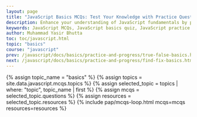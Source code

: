 ```yaml
---
layout: page
title: "JavaScript Basics MCQs: Test Your Knowledge with Practice Questions"
description: Enhance your understanding of JavaScript fundamentals by practicing multiple-choice questions covering variables, functions, loops, and more.
keywords: JavaScript MCQs, JavaScript basics quiz, JavaScript practice questions, learn JavaScript, JavaScript fundamentals, JavaScript loops, JavaScript functions, JavaScript variables, JavaScript syntax, JavaScript beginners
author: Muhammad Yasir Bhutta
toc: toc/javascript.html
topic: "basics"
course: "javascript"
prev: /javascript/docs/basics/practice-and-progress/true-false-basics.html
next: /javascript/docs/basics/practice-and-progress/find-fix-basics.html
---
```


{% assign topic_name = "basics" %}
{% assign topics = site.data.javascript.mcqs.topics %}
{% assign selected_topic = topics | where: "topic", topic_name | first %}
{% assign mcqs = selected_topic.questions %}
{% assign resources = selected_topic.resources %}
{% include pap/mcqs-loop.html mcqs=mcqs resources=resources %}

